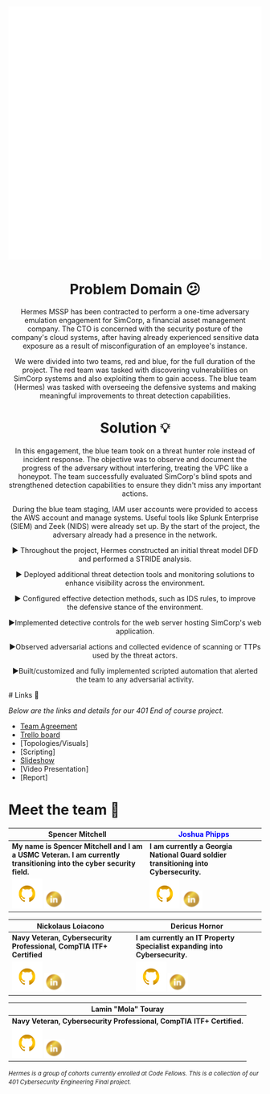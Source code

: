 <div align="center">
  
![Logo](https://github.com/Hermes-Messengers/.github/blob/main/Hermes.gif)
  
</div>
 
# <div align="center">  **Problem Domain** :confused: 
</div>

<div align="center">

Hermes MSSP has been contracted to perform a one-time adversary emulation engagement for SimCorp, a financial asset management company. The CTO is concerned with the security posture of the company's cloud systems, after having already experienced sensitive data exposure as a result of misconfiguration of an employee's instance. 

We were divided into two teams, red and blue, for the full duration of the project. The red team was tasked with discovering vulnerabilities on SimCorp systems and also exploiting them to gain access. The blue team (Hermes) was tasked with  overseeing the defensive systems and making meaningful improvements to threat detection capabilities.

</div>

 # <div align="center"> **Solution** :bulb:
</div>

<div align="center">

In this engagement, the blue team took on a threat hunter role instead of incident response. The objective was to observe and document the progress of the adversary without interfering, treating the VPC like a honeypot. The team successfully evaluated SimCorp's blind spots and strengthened detection capabilities to ensure they didn't miss any important actions.

During the blue team staging, IAM user accounts were provided to access the AWS account and manage systems. Useful tools like Splunk Enterprise (SIEM) and Zeek (NIDS) were already set up. By the start of the project, the adversary already had a presence in the network.

▶️ Throughout the project, Hermes constructed an initial threat model DFD and performed a STRIDE analysis.

▶️ Deployed additional threat detection tools and monitoring solutions to enhance visibility across the environment.

▶️ Configured effective detection methods, such as IDS rules, to improve the defensive stance of the environment.

▶️Implemented detective controls for the web server hosting SimCorp's web application.

▶️Observed adversarial actions and collected evidence of scanning or TTPs used by the threat actors.

▶️Built/customized and fully implemented scripted automation that alerted the team to any adversarial activity.


</div>
 # Links 🔗

*Below are the links and details for our 401 End of course project.*
- [Team Agreement](https://github.com/Hermes-Messengers/.github/blob/main/Hermes%20Agreement.pdf)
- [Trello board](https://trello.com/b/WT0fgHfZ/hermes)
- [Topologies/Visuals]
- [Scripting]
- [Slideshow](https://docs.google.com/presentation/d/1B2ACnLkxho7j7H2gcR1V436Kd9dfBtxia8kdlmmBPoA/edit#slide=id.g2accd1c413_3_31)
- [Video Presentation]
- [Report]

# Meet the team 🤘

| Spencer Mitchell | <font color="blue">Joshua Phipps</font> |
|---|---|
| **My name is Spencer Mitchell and I am a USMC Veteran. I am currently transitioning into the cyber security field.** | **I am currently a Georgia National Guard soldier transitioning into Cybersecurity.** |
| [![Image of Spencer](https://github.com/Hermes-Messengers/.github/blob/main/gold_git.png)](https://github.com/spencymitch) [![Image of Spencer](https://github.com/Hermes-Messengers/.github/blob/main/gold_in.png)](https://www.linkedin.com/in/spencymitch/) | [![Image of Joshua](https://github.com/Hermes-Messengers/.github/blob/main/gold_git.png)](https://github.com/joshp27?tab=repositories) [![Image of Joshua](https://github.com/Hermes-Messengers/.github/blob/main/gold_in.png)](https://www.linkedin.com/in/joshua-phipps-755a20264/) |

| Nickolaus Loiacono | Dericus Hornor |
|---|---|
| **Navy Veteran, Cybersecurity Professional, CompTIA ITF+ Certified** | **I am currently an IT Property Specialist expanding into Cybersecurity.** |
| [![Image of Nick A](https://github.com/Hermes-Messengers/.github/blob/main/gold_git.png)](https://github.com/Nkalderete?tab=repositories) [![Image of Nick](https://github.com/Hermes-Messengers/.github/blob/main/gold_in.png)](https://www.linkedin.com/in/nickolaus-alderete/) | [![Image of Dericus](https://github.com/Hermes-Messengers/.github/blob/main/gold_git.png)](https://github.com/Dhorner4) [![Image of Dericus](https://github.com/Hermes-Messengers/.github/blob/main/gold_in.png)](https://www.linkedin.com/in/dericus-horner/) |

| Lamin "Mola" Touray |
|---|
| **Navy Veteran, Cybersecurity Professional, CompTIA ITF+ Certified.** |
| [![Image of Mola](https://github.com/Hermes-Messengers/.github/blob/main/gold_git.png)](https://github.com/Mola2ray?tab=repositories) [![Image of Mola](https://github.com/Hermes-Messengers/.github/blob/main/gold_in.png)](https://www.linkedin.com/in/lamin-touray-57b09a264/)


 <small> *Hermes is a group of cohorts currently enrolled at Code Fellows. This is a collection of our 401 Cybersecurity Engineering Final project.* </small>

